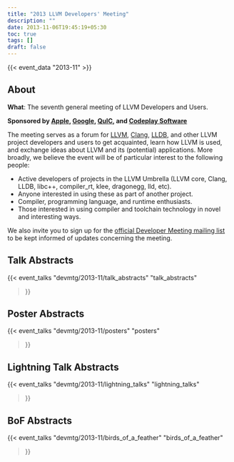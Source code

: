```yaml
---
title: "2013 LLVM Developers' Meeting"
description: ""
date: 2013-11-06T19:45:19+05:30
toc: true
tags: []
draft: false
---
```


{{< event_data "2013-11" >}}

## About

**What**: The seventh general meeting of LLVM Developers and Users.

**Sponsored by [Apple](http://apple.com/), [Google](http://www.google.com/), [QuIC](http://www.qualcomm.com/quicinc/), and [Codeplay Software](http://www.codeplay.com/)**

The meeting serves as a forum for [LLVM](http://llvm.org/), [Clang](http://clang.llvm.org/), [LLDB](http://lldb.llvm.org/), and other LLVM project developers and users to get acquainted, learn how LLVM is used, and exchange ideas about LLVM and its (potential) applications. More broadly, we believe the event will be of particular interest to the following people:

- Active developers of projects in the LLVM Umbrella (LLVM core, Clang, LLDB, libc++, compiler_rt, klee, dragonegg, lld, etc).
- Anyone interested in using these as part of another project.
- Compiler, programming language, and runtime enthusiasts.
- Those interested in using compiler and toolchain technology in novel and interesting ways.

We also invite you to sign up for the [official Developer Meeting mailing list](http://lists.llvm.org/mailman/listinfo/llvm-devmeeting) to be kept informed of updates concerning the meeting.

## Talk Abstracts

{{< event_talks
    "devmtg/2013-11/talk_abstracts"
    "talk_abstracts"
>}}

## Poster Abstracts

{{< event_talks
    "devmtg/2013-11/posters"
    "posters"
>}}

## Lightning Talk Abstracts

{{< event_talks
    "devmtg/2013-11/lightning_talks"
    "lightning_talks"
>}}

## BoF Abstracts

{{< event_talks
    "devmtg/2013-11/birds_of_a_feather"
    "birds_of_a_feather"
>}}